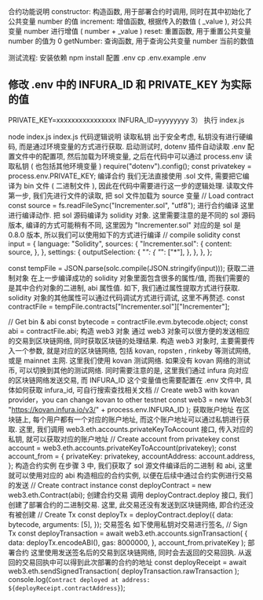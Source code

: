 合约功能说明
constructor: 构造函数, 用于部署合约时调用, 同时在其中初始化了公共变量 number 的值
increment: 增值函数, 根据传入的数值 ( _value ), 对公共变量 number 进行增值 ( number + _value )
reset: 重置函数, 用于重置公共变量 number 的值为 0
getNumber: 查询函数, 用于查询公共变量 number 当前的数值

测试流程:
安装依赖
npm install
配置 .env
cp .env.example .env

## 修改 .env 中的 INFURA_ID 和 PRIVATE_KEY 为实际的值  
PRIVATE_KEY=xxxxxxxxxxxxxxxx
INFURA_ID=yyyyyyyy
3） 执行 index.js

node index.js
index.js 代码逻辑说明
读取私钥
出于安全考虑, 私钥没有进行硬编码, 而是通过环境变量的方式进行获取. 启动测试时, dotenv 插件自动读取 .env 配置文件中的配置项, 然后加载为环境变量, 之后在代码中可以通过 process.env 读取私钥 ( 也包括其他环境变量 )
require("dotenv").config();
const privatekey = process.env.PRIVATE_KEY;
编译合约
我们无法直接使用 .sol 文件, 需要把它编译为 bin 文件 ( 二进制文件 ), 因此在代码中需要进行这一步的逻辑处理.
读取文件
第一步, 我们先进行文件的读取, 把 sol 文件加载为 source 变量
// Load contract
const source = fs.readFileSync("Incrementer.sol", "utf8");
进行合约编译
这里进行编译动作. 把 sol 源码编译为 solidity 对象. 这里需要注意的是不同的 sol 源码版本, 编译的方式可能稍有不同, 这里因为 "Incrementer.sol" 对应的是 sol 是 0.8.0 版本, 所以我们可以使用如下的方式进行编译
// compile solidity
const input = {
  language: "Solidity",
  sources: {
    "Incrementer.sol": {
      content: source,
    },
  },
  settings: {
    outputSelection: {
      "*": {
        "*": ["*"],
      },
    },
  },
};

const tempFile = JSON.parse(solc.compile(JSON.stringify(input)));
获取二进制对象
在上一步编译成功的 solidity 对象里面包含很多的属性/值, 而我们需要的是其中合约对象的二进制, abi 属性值. 如下, 我们通过属性提取方式进行获取. solidity 对象的其他属性可以通过代码调试方式进行调试, 这里不再赘述.
const contractFile = tempFile.contracts["Incrementer.sol"]["Incrementer"];

// Get bin & abi
const bytecode = contractFile.evm.bytecode.object;
const abi = contractFile.abi;
构造 web3 对象
通过 web3 对象可以很方便的发送相应的交易到区块链网络, 同时获取区块链的处理结果. 构造 web3 对象时, 主要需要传入一个参数, 就是对应的区块链网络, 包括 kovan, ropsten , rinkeby 等测试网络, 或是 mainnet 主网. 这里我们使用 kovan 测试网络. 如果没有 kovan 网络的测试币, 可以切换到其他的测试网络. 同时需要注意的是, 这里我们通过 infura 向对应的区块链网络发送交易, 而 INFURA_ID 这个变量值也需要配置在 .env 文件中, 具体如何获取 infura_id, 可自行搜索查找相关文档
// Create web3 with kovan provider，you can change kovan to other testnet
const web3 = new Web3(
  "https://kovan.infura.io/v3/" + process.env.INFURA_ID
);
获取账户地址
在区块链上, 每个用户都有一个对应的账户地址, 而这个账户地址可以通过私钥进行获取. 这里, 我们调用 web3.eth.accounts.privateKeyToAccount 接口, 传入对应的私钥, 就可以获取对应的账户地址
// Create account from privatekey
const account = web3.eth.accounts.privateKeyToAccount(privatekey);
const account_from = {
  privateKey: privatekey,
  accountAddress: account.address,
};
构造合约实例 在步骤 3 中, 我们获取了 sol 源文件编译后的二进制 和 abi, 这里就可以使用对应的 abi 构造相应的合约实例, 以便在后续中通过合约实例进行交易的发送
// Create contract instance
const deployContract = new web3.eth.Contract(abi);
创建合约交易
调用 deployContract.deploy 接口, 我们创建了部署合约的二进制交易. 这里, 此交易还没有发送到区块链网络, 即合约还没有被创建
// Create Tx
const deployTx = deployContract.deploy({
  data: bytecode,
  arguments: [5],
});
交易签名 如下使用私钥对交易进行签名,
// Sign Tx
const deployTransaction = await web3.eth.accounts.signTransaction(
  {
    data: deployTx.encodeABI(),
    gas: 8000000,
  },
  account_from.privateKey
);
部署合约
这里使用发送签名后的交易到区块链网络, 同时会去返回的交易回执. 从返回的交易回执中可以得到此次部署的合约的地址
const deployReceipt = await web3.eth.sendSignedTransaction(
  deployTransaction.rawTransaction
);
console.log(`Contract deployed at address: ${deployReceipt.contractAddress}`);